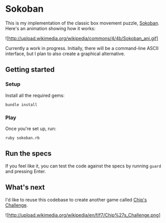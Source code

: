 # Sokoban

This is my implementation of the classic box movement puzzle, [Sokoban](http://en.wikipedia.org/wiki/Sokoban). Here's an animation showing how it works:

![http://upload.wikimedia.org/wikipedia/commons/4/4b/Sokoban_ani.gif]

Currently a work in progress. Initially, there will be a command-line ASCII interface, but I plan to also create a graphical alternative.

## Getting started

### Setup

Install all the required gems:

	bundle install

### Play

Once you're set up, run:

    ruby sokoban.rb

## Run the specs

If you feel like it, you can test the code against the specs by running `guard` and pressing Enter.

## What's next

I'd like to reuse this codebase to create another game called [Chip's Challenge](http://en.wikipedia.org/wiki/Chip%27s_Challenge).

![http://upload.wikimedia.org/wikipedia/en/f/f7/Chip%27s_Challenge.png]